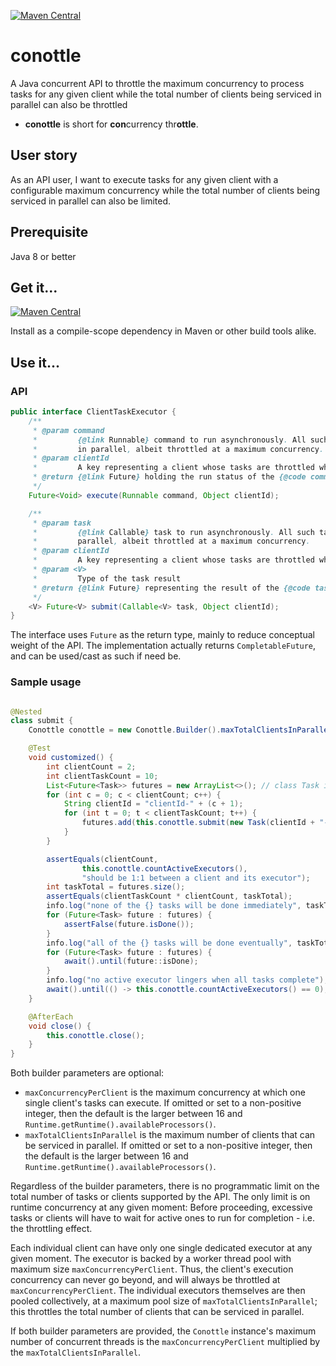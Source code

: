 [![Maven Central](https://img.shields.io/maven-central/v/io.github.q3769/conottle.svg?label=Maven%20Central)](https://search.maven.org/search?q=g:%22io.github.q3769%22%20AND%20a:%22conottle%22)

# conottle

A Java concurrent API to throttle the maximum concurrency to process tasks for any given client while the total number
of clients being serviced in parallel can also be throttled

- **conottle** is short for **con**currency thr**ottle**.

## User story

As an API user, I want to execute tasks for any given client with a configurable maximum concurrency while the total
number of clients being serviced in parallel can also be limited.

## Prerequisite

Java 8 or better

## Get it...

[![Maven Central](https://img.shields.io/maven-central/v/io.github.q3769/conottle.svg?label=Maven%20Central)](https://search.maven.org/search?q=g:%22io.github.q3769%22%20AND%20a:%22conottle%22)

Install as a compile-scope dependency in Maven or other build tools alike.

## Use it...

### API

```java
public interface ClientTaskExecutor {
    /**
     * @param command
     *         {@link Runnable} command to run asynchronously. All such commands under the same {@code clientId} are run
     *         in parallel, albeit throttled at a maximum concurrency.
     * @param clientId
     *         A key representing a client whose tasks are throttled while running in parallel
     * @return {@link Future} holding the run status of the {@code command}
     */
    Future<Void> execute(Runnable command, Object clientId);

    /**
     * @param task
     *         {@link Callable} task to run asynchronously. All such tasks under the same {@code clientId} are run in
     *         parallel, albeit throttled at a maximum concurrency.
     * @param clientId
     *         A key representing a client whose tasks are throttled while running in parallel
     * @param <V>
     *         Type of the task result
     * @return {@link Future} representing the result of the {@code task}
     */
    <V> Future<V> submit(Callable<V> task, Object clientId);
}
```

The interface uses `Future` as the return type, mainly to reduce conceptual weight of the API. The implementation
actually returns `CompletableFuture`, and can be used/cast as such if need be.

### Sample usage

```java

@Nested
class submit {
    Conottle conottle = new Conottle.Builder().maxTotalClientsInParallel(100).maxConcurrencyPerClient(4).build();

    @Test
    void customized() {
        int clientCount = 2;
        int clientTaskCount = 10;
        List<Future<Task>> futures = new ArrayList<>(); // class Task implements Callable<Task>
        for (int c = 0; c < clientCount; c++) {
            String clientId = "clientId-" + (c + 1);
            for (int t = 0; t < clientTaskCount; t++) {
                futures.add(this.conottle.submit(new Task(clientId + "-task-" + t, MIN_TASK_DURATION), clientId));
            }
        }

        assertEquals(clientCount,
                this.conottle.countActiveExecutors(),
                "should be 1:1 between a client and its executor");
        int taskTotal = futures.size();
        assertEquals(clientTaskCount * clientCount, taskTotal);
        info.log("none of the {} tasks will be done immediately", taskTotal);
        for (Future<Task> future : futures) {
            assertFalse(future.isDone());
        }
        info.log("all of the {} tasks will be done eventually", taskTotal);
        for (Future<Task> future : futures) {
            await().until(future::isDone);
        }
        info.log("no active executor lingers when all tasks complete");
        await().until(() -> this.conottle.countActiveExecutors() == 0);
    }

    @AfterEach
    void close() {
        this.conottle.close();
    }
}
```

Both builder parameters are optional:

- `maxConcurrencyPerClient` is the maximum concurrency at which one single client's tasks can execute. If omitted or
  set to a non-positive integer, then the default is the larger between 16
  and `Runtime.getRuntime().availableProcessors()`.
- `maxTotalClientsInParallel` is the maximum number of clients that can be serviced in parallel. If omitted or set to a
  non-positive integer, then the default is the larger between 16
  and `Runtime.getRuntime().availableProcessors()`.

Regardless of the builder parameters, there is no programmatic limit on the total number of tasks or clients supported
by the API. The only limit is on runtime concurrency at any given moment: Before proceeding, excessive tasks or clients
will have to wait for active ones to run for completion - i.e. the throttling effect.

Each individual client can have only one single dedicated executor at any given moment. The executor is backed by a
worker thread pool with maximum size `maxConcurrencyPerClient`. Thus, the client's execution concurrency can never go
beyond, and will always be throttled at `maxConcurrencyPerClient`. The individual executors themselves are then
pooled collectively, at a maximum pool size of `maxTotalClientsInParallel`; this throttles the total number of clients
that can be serviced in parallel.

If both builder parameters are provided, the `Conottle` instance's maximum number of concurrent threads is
the `maxConcurrencyPerClient` multiplied by the `maxTotalClientsInParallel`.
